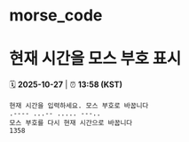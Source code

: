 # morse_code
# 현재 시간을 모스 부호 표시
<!-- MORSE_TIME_START -->
🗓️ **2025-10-27** | ⏰ **13:58 (KST)**

```
현재 시간을 입력하세요. 모스 부호로 바꿉니다
.---- ...-- ..... ---..
모스 부호를 다시 현재 시간으로 바꿉니다
1358
```
<!-- MORSE_TIME_END -->
